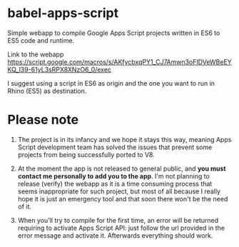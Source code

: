 # babel-apps-script
Simple webapp to compile Google Apps Script projects written in ES6 to ES5 code and runtime.


Link to the webapp https://script.google.com/macros/s/AKfycbxqPY1_CJ7Amwn3oFIDVeWBeEYKQ_l39-61yL3sRPX8XNzO6_0/exec

I suggest using a script in ES6 as origin and the one you want to run in Rhino (ES5) as destination.

# Please note
1) The project is in its infancy and we hope it stays this way, meaning Apps Script development team has solved the issues that prevent some projects from being successfully ported to V8.

2) At the moment the app is not released to general public, and **you must contact me personally to add you to the app**.
I'm not planning to release (verify) the webapp as  it is a time consuming process that seems inappropriate for such project, but most of all because I really hope it is just an emergency tool and that soon there won't be the need of it.

3) When you'll try to compile for the first time, an error will be returned requiring to activate Apps Script API: just follow the url provided in the error message and activate it. Afterwards everything should work. 
